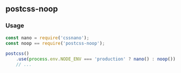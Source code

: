 ## postcss-noop

### Usage

``` js 
const nano = require('cssnano');
const noop == require('postcss-noop');

postcss()
	.use(process.env.NODE_ENV === 'production' ? nano() : noop())
	// ...
```